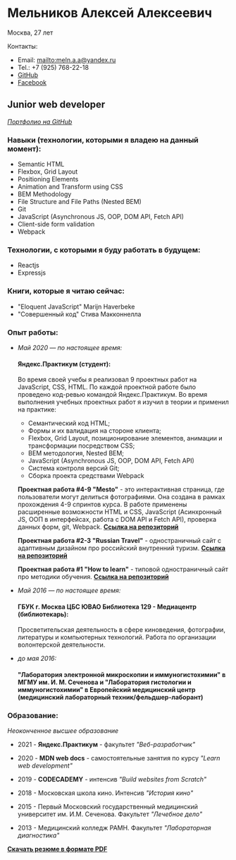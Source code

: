 # Мельников Алексей Алексеевич

Москва, 27 лет

Контакты:

* Email: <mailto:meln.a.a@yandex.ru> 
* Tel.: +7 (925) 768-22-18 
* [GitHub](https://github.com/MelnikovAleksei) 
* [Facebook](https://www.facebook.com/meln.aleksei) 

## Junior web developer 

*[Портфолио на GitHub](https://github.com/MelnikovAleksei)* 

### Навыки (технологии, которыми я владею на данный момент): 

* Semantic HTML
* Flexbox, Grid Layout
* Positioning Elements
* Animation and Transform using CSS
* BEM Methodology
* File Structure and File Paths (Nested BEM)
* Git
* JavaScript (Asynchronous JS, OOP, DOM API, Fetch API)
* Client-side form validation
* Webpack 

### Технологии, с которыми я буду работать в будущем:

* Reactjs
* Expressjs

### Книги, которые я читаю сейчас:

* "Eloquent JavaScript" Marijn Haverbeke
* "Совершенный код" Стива Макконнелла


### Опыт работы: 

* *Май 2020 — по настоящее время:* 

  #### Яндекс.Практикум (студент):
  
    Во время своей учебы я реализовал 9 проектных работ на JavaScript, CSS, HTML. По каждой проектной работе было проведено код-ревью командой Яндекс.Практикум. Во время           выполнения учебных проектных работ я изучил в теории и применил на практике:
    
    * Семантический код HTML;
    * Формы и их валидация на стороне клиента;
    * Flexbox, Grid Layout, позиционирование элементов, анимации и трансформации посредством CSS;
    * BEM методология, Nested BEM;
    * JavaScript (Asynchronous JS, OOP, DOM API, Fetch API)
    * Система контроля версий Git;
    * Сборка проекта средствами Webpack

    **Проектная работа #4-9 "Mesto"** - это интерактивная страница, где пользователи могут делиться фотографиями. Она создана в рамках прохождения 4-9 спринтов курса. В работе применены расширенные возможности HTML и CSS, JavaScript (Асинхронный JS, ООП в интерфейсах, работа с DOM API и Fetch API), проверка данных форм, git, Webpack. **[Ссылка на репозиторий](https://github.com/MelnikovAleksei/mesto)** 

    **Проектная работа #2-3 "Russian Travel"** - одностраничный сайт с адаптивным дизайном про российский внутренний туризм. **[Ссылка на репозиторий](https://github.com/MelnikovAleksei/russian-travel)** 

    **Проектная работа #1 "How to learn"** - типовой одностраничный сайт про методики обучения. **[Ссылка на репозиторий](https://github.com/MelnikovAleksei/how-to-learn)** 

* *Май 2016 — по настоящее время:* 

  #### ГБУК г. Москва ЦБС ЮВАО Библиотека 129 - Медиацентр (библиотекарь): 
  
    Просветительская деятельность в сфере киноведения, фотографии, литературы и компьютерных технологий. Работа по организации волонтерской деятельности. 

* *до мая 2016:* 

  #### "Лаборатория электронной микроскопии и иммуногистохимии" в МГМУ им. И. М. Сеченова и "Лаборатория гистологии и иммуногистохимии" в Европейский медицинский центр (медицинский лабораторный техник/фельдшер-лаборант) 
  
### Образование: 

  *Неоконченное высшее образование* 
  
  * 2021 - **Яндекс.Практикум** - факультет *"Веб-разработчик"* 
  
  * 2020 - **MDN web docs** - самостоятельные занятия по курсу *"Learn web development"* 
  
  * 2019 - **CODECADEMY** - интенсив *"Build websites from Scratch"* 
  
  * 2018 - Московская школа кино. Интенсив *"История кино"* 
  
  * 2015 - Первый Московский государственный медицинский университет им. И.М. Сеченова. Факультет *"Лечебное дело"* 
  
  * 2013 - Медицинский колледж РАМН. Факультет *"Лабораторная диагностика"* 
  
  **[Скачать резюме в формате PDF](https://drive.google.com/file/d/1hjeottnINEu6HR6r-WsYMkdp-GQYxhoc/view?usp=sharing)** 
